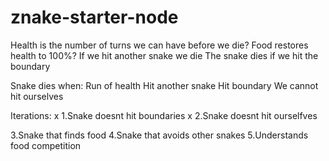# znake-starter-node

Health is the number of turns we can have before we die?
Food restores health to 100%?
If we hit another snake we die
The snake dies if we hit the boundary


Snake dies when:
Run of health
Hit another snake
Hit boundary
We cannot hit ourselves


Iterations:
x 1.Snake doesnt hit boundaries
x 2.Snake doesnt hit ourselfves

3.Snake that finds food
4.Snake that avoids other snakes
5.Understands food competition